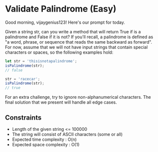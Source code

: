 # Validate Palindrome (Easy)
Good morning, vijaygenius123! Here's our prompt for today.

Given a string str, can you write a method that will return True if is a palindrome and False if it is not? If you'll recall, a palindrome is defined as "a word, phrase, or sequence that reads the same backward as forward". For now, assume that we will not have input strings that contain special characters or spaces, so the following examples hold:

```js
let str = 'thisisnotapalindrome';
isPalindrome(str);
// false

str = 'racecar';
isPalindrome(str);
// true
```
For an extra challenge, try to ignore non-alphanumerical characters. The final solution that we present will handle all edge cases.

## Constraints
- Length of the given string <= 100000
- The string will consist of ASCII characters (some or all)
- Expected time complexity : O(n)
- Expected space complexity : O(1)
